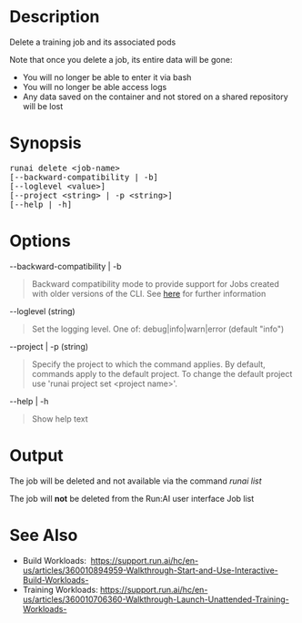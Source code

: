 # Description

Delete a training job and its associated pods

<span style="font-family: -apple-system, BlinkMacSystemFont, 'Segoe UI', Helvetica, Arial, sans-serif;">Note that once you delete a job, its entire data will be gone:</span>

*   <span style="font-family: -apple-system, BlinkMacSystemFont, 'Segoe UI', Helvetica, Arial, sans-serif;">You will no longer be able to enter it via bash&nbsp;&nbsp;</span>
*   <span style="font-family: -apple-system, BlinkMacSystemFont, 'Segoe UI', Helvetica, Arial, sans-serif;">You will no longer be able access logs</span>
*   <span style="font-family: -apple-system, BlinkMacSystemFont, 'Segoe UI', Helvetica, Arial, sans-serif;">Any data saved on the container and not stored on a shared repository will be lost</span>

# Synopsis

<pre>runai delete &lt;job-name&gt;<br/>[--backward-compatibility | -b]<br/>[--loglevel &lt;value&gt;]<br/>[--project &lt;string&gt; | -p &lt;string&gt;]<br/>[--help | -h]</pre>

# Options

--backward-compatibility | -b

>  Backward compatibility mode to provide support for Jobs created with older versions of the CLI. See <a href="https://support.run.ai/hc/en-us/articles/360013546920-Migrating-to-Permission-Aware-CLI" target="_self">here</a> for further information

--loglevel (string)

>  Set the logging level. One of: debug|info|warn|error (default "info")

--project | -p (string)

>  Specify the project to which the command applies. By default, commands apply to the default project. To change the default project use 'runai project set &lt;project name&gt;'.

--help | -h

>  Show help text

# Output

The job will be deleted and not available via the command _runai list_

The job will __not__ be deleted from the Run:AI user interface Job list

# See Also

*   Build Workloads:&nbsp;&nbsp;[https://support.run.ai/hc/en-us/articles/360010894959-Walkthrough-Start-and-Use-Interactive-Build-Workloads- ](https://support.run.ai/hc/en-us/articles/360010894959-Walkthrough-Start-and-Use-Interactive-Build-Workloads-)
*   Training Workloads: <https://support.run.ai/hc/en-us/articles/360010706360-Walkthrough-Launch-Unattended-Training-Workloads->&nbsp;

&nbsp;
&nbsp;